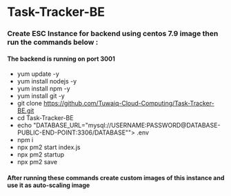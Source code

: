 # Task-Tracker-BE

### Create ESC Instance for backend using centos 7.9 image then run the commands below :

#### The backend is running on port 3001

- yum update -y
- yum install nodejs -y
- yum install npm -y
- yum install git -y
- git clone https://github.com/Tuwaiq-Cloud-Computing/Task-Tracker-BE.git
- cd Task-Tracker-BE
- echo "DATABASE_URL=\"mysql://USERNAME:PASSWORD@DATABASE-PUBLIC-END-POINT:3306/DATABASE\""> .env
- npm i
- npx pm2 start index.js
- npx pm2 startup
- npx pm2 save

#### After running these commands create custom images of this instance and use it as auto-scaling image
